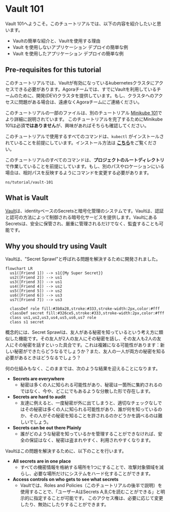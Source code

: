 # Vault 101

Vault 101へようこそ。このチュートリアルでは、以下の内容を紹介したいと思います。

* Vaultの簡単な紹介と、Vaultを使用する理由
* Vault を使用しないアプリケーション デプロイの簡単な例
* Vault を使用したアプリケーション デプロイの簡単な例

## Pre-requisites for this tutorial

このチュートリアルでは、Vaultが有効になっているkubernetesクラスタにアクセスできる必要があります。Agoraチームでは、すでにVaultを利用しているチームのために、開発(DEV)クラスタを提供しています。もし、クラスタへのアクセスに問題がある場合は、遠慮なくAgoraチームにご連絡ください。

このチュートリアルの一部のファイルは、別のチュートリアル [Minikube 101](https://developer.woven-city.toyota/docs/default/component/minikube-tutorial)でより詳細に説明されています。
このチュートリアルを完了するためにMinikube 101は必須**ではありません**が、興味があればそちらも確認してください。

このチュートリアルで使用するすべてのコマンドは、`kubectl` がインストールされていることを前提にしています。インストール方法は [**こちら**](https://kubernetes.io/docs/tasks/tools/#kubectl)をご覧ください。

このチュートリアルのすべてのコマンドは、**プロジェクトのルートディレクトリ**で作業していることを前提にしています。もし、別のパスやロケーションにいる場合は、相対パスを反映するようにコマンドを変更する必要があります。

```
ns/tutorial/vault-101
```

## What is Vault

[Vault](https://www.vaultproject.io/docs/what-is-vault)は、identityベースのSecretsと暗号化管理のシステムです。Vaultは、認証と認可の方法によって制御される暗号化サービスを提供します。VaultにあるSecretsは、安全に保管され、厳重に管理されるだけでなく、監査することも可能です。

## Why you should try using Vault

Vaultは、"Secret Sprawl"と呼ばれる問題を解決するために開発されました。

```mermaid
flowchart LR
  us1([Friend 1]) --> s1{{My Super Secret}}
  us2([Friend 2]) --> us1
  us3([Friend 3]) --> us1
  us4([Friend 4]) --> us2
  us5([Friend 5]) --> us2
  us6([Friend 6]) --> us3
  us7([Friend 7]) --> us3
  
  classDef role fill:#3b8a28,stroke:#333,stroke-width:2px,color:#fff
  classDef secret fill:#326ce5,stroke:#333,stroke-width:2px,color:#fff
  class us1,us2,us3,us4,us5,us6,us7 role
  class s1 secret
```

概念的には、Secret Sprawlは、友人がある秘密を知っているという考え方に類似した機能です。その友人が2人の友人にその秘密を話し、その友人も2人の友人にその秘密を話すといった具合です。これは複雑になる可能性があります：新しい秘密ができたらどうなるでしょうか？また、友人の一人が両方の秘密を知る必要があるときはどうなるでしょう？

何の仕組みもなく、このままでは、次のような結果を迎えることになります。

* **Secrets are everywhere**
  * 秘密は多くの人に知られる可能性があり、秘密は一箇所に集約されるのではなく、今や、どこにでもあるような分散した形で存在します。
* **Secrets are hard to audit**
  * 友達に例えると、一度秘密が外に出てしまうと、適切なチェックなしではその秘密は多くの人に知られる可能性があり、誰が何を知っているのか、その人がその秘密を知ることを許されるのかどうかを調べるのは難しいでしょう。
* **Secrets can be out there Plainly**
  * 誰がどのような秘密を知っているかを管理することができなければ、安全の保証はなく、秘密は盗まれやすく、利用されやすくなります。

Vaultはこの問題を解決するために、以下のことを行います。

* **All secrets are in one place**
  * すべての機密情報を格納する場所を1つにすることで、攻撃対象領域を減らし、必要な場所だけにシステムをハード化することができます。
* **Access controls on who gets to see what secrets**
  * Vaultでは、Roles and Policies（このチュートリアルの後半で説明）を使用することで、「ユーザーAはSecrets A,B,Cを読むことができる」と明示的に指定することが可能です。
    このアクセス権は、必要に応じて変更したり、無効にしたりすることができます。
